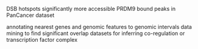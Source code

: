 DSB hotspots 
significantly more accessible PRDM9 bound peaks in PanCancer dataset

annotating nearest genes and genomic features to genomic intervals
data mining to find significant overlap datasets for inferring co-regulation or transcription factor complex
<!--stackedit_data:
eyJoaXN0b3J5IjpbLTE4NzE5MTU2NDEsODEwNDM4ODcsLTEwMz
gzNTUzOTUsLTE4MTc5MzI5ODcsMTcyNjc3OTY5NiwxNDc0MDYy
ODA5XX0=
-->